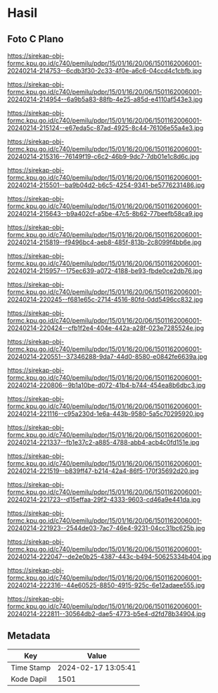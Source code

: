 # Hasil

## Foto C Plano

https://sirekap-obj-formc.kpu.go.id/c740/pemilu/pdpr/15/01/16/20/06/1501162006001-20240214-214753--6cdb3f30-2c33-4f0e-a6c6-04ccd4c1cbfb.jpg

https://sirekap-obj-formc.kpu.go.id/c740/pemilu/pdpr/15/01/16/20/06/1501162006001-20240214-214954--6a9b5a83-88fb-4e25-a85d-e4110af543e3.jpg

https://sirekap-obj-formc.kpu.go.id/c740/pemilu/pdpr/15/01/16/20/06/1501162006001-20240214-215124--e67eda5c-87ad-4925-8c44-76106e55a4e3.jpg

https://sirekap-obj-formc.kpu.go.id/c740/pemilu/pdpr/15/01/16/20/06/1501162006001-20240214-215316--76149f19-c6c2-46b9-9dc7-7db01e1c8d6c.jpg

https://sirekap-obj-formc.kpu.go.id/c740/pemilu/pdpr/15/01/16/20/06/1501162006001-20240214-215501--ba9b04d2-b6c5-4254-9341-be5776231486.jpg

https://sirekap-obj-formc.kpu.go.id/c740/pemilu/pdpr/15/01/16/20/06/1501162006001-20240214-215643--b9a402cf-a5be-47c5-8b62-77beefb58ca9.jpg

https://sirekap-obj-formc.kpu.go.id/c740/pemilu/pdpr/15/01/16/20/06/1501162006001-20240214-215819--f9496bc4-aeb8-485f-813b-2c8099f4bb6e.jpg

https://sirekap-obj-formc.kpu.go.id/c740/pemilu/pdpr/15/01/16/20/06/1501162006001-20240214-215957--175ec639-a072-4188-be93-fbde0ce2db76.jpg

https://sirekap-obj-formc.kpu.go.id/c740/pemilu/pdpr/15/01/16/20/06/1501162006001-20240214-220245--f681e65c-2714-4516-80fd-0dd5496cc832.jpg

https://sirekap-obj-formc.kpu.go.id/c740/pemilu/pdpr/15/01/16/20/06/1501162006001-20240214-220424--cfb1f2e4-404e-442a-a28f-023e7285524e.jpg

https://sirekap-obj-formc.kpu.go.id/c740/pemilu/pdpr/15/01/16/20/06/1501162006001-20240214-220551--37346288-9da7-44d0-8580-e0842fe6639a.jpg

https://sirekap-obj-formc.kpu.go.id/c740/pemilu/pdpr/15/01/16/20/06/1501162006001-20240214-220806--9b1a10be-d072-41b4-b744-454ea8b6dbc3.jpg

https://sirekap-obj-formc.kpu.go.id/c740/pemilu/pdpr/15/01/16/20/06/1501162006001-20240214-221116--c95a230d-1e6a-443b-9580-5a5c70295920.jpg

https://sirekap-obj-formc.kpu.go.id/c740/pemilu/pdpr/15/01/16/20/06/1501162006001-20240214-221337--fb1e37c2-a885-4788-abb4-acb4c0fd151e.jpg

https://sirekap-obj-formc.kpu.go.id/c740/pemilu/pdpr/15/01/16/20/06/1501162006001-20240214-221519--b839ff47-b214-42a4-86f5-170f35692d20.jpg

https://sirekap-obj-formc.kpu.go.id/c740/pemilu/pdpr/15/01/16/20/06/1501162006001-20240214-221723--d15effaa-29f2-4333-9603-cd46a9e441da.jpg

https://sirekap-obj-formc.kpu.go.id/c740/pemilu/pdpr/15/01/16/20/06/1501162006001-20240214-221923--2544de03-7ac7-46e4-9231-04cc31bc625b.jpg

https://sirekap-obj-formc.kpu.go.id/c740/pemilu/pdpr/15/01/16/20/06/1501162006001-20240214-222047--de2e0b25-4387-443c-b494-50625334b404.jpg

https://sirekap-obj-formc.kpu.go.id/c740/pemilu/pdpr/15/01/16/20/06/1501162006001-20240214-222316--44e60525-8850-4915-925c-6e12adaee555.jpg

https://sirekap-obj-formc.kpu.go.id/c740/pemilu/pdpr/15/01/16/20/06/1501162006001-20240214-222811--30564db2-dae5-4773-b5e4-d2fd78b34904.jpg


## Metadata

| Key        | Value               |
| ---------- | ------------------- |
| Time Stamp | 2024-02-17 13:05:41 |
| Kode Dapil | 1501                |



